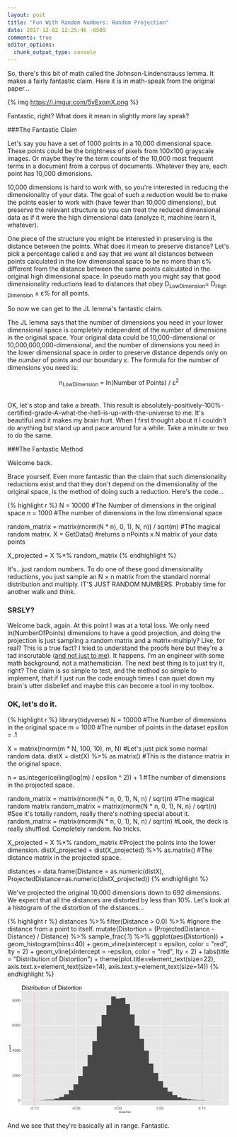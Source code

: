 ```yaml
---
layout: post
title: "Fun With Random Numbers: Random Projection"
date: 2017-12-02 12:25:46 -0500
comments: true
editor_options: 
  chunk_output_type: console
---
```




So, there's this bit of math called the Johnson-Lindenstrauss lemma. It makes a fairly fantastic claim. Here it is in math-speak from the original paper...

{% img https://i.imgur.com/5vExomX.png %}

Fantastic, right? What does it mean in slightly more lay speak?

###The Fantastic Claim

Let's say you have a set of 1000 points in a 10,000 dimensional space. These points could be the brightness of pixels from 100x100 grayscale images. Or maybe they're the term counts of the 10,000 most frequent terms in a document from a corpus of documents. Whatever they are, each point has 10,000 dimensions. 

10,000 dimensions is hard to work with, so you're interested in reducing the dimensionality of your data. The goal of such a reduction would be to make the points easier to work with (have fewer than 10,000 dimensions), but preserve the relevant structure so you can treat the reduced dimensional data as if it were the high dimensional data (analyze it, machine learn it, whatever).

One piece of the structure you might be interested in preserving is the distance between the points. What does it mean to preserve distance? Let's pick a percentage called &epsilon; and say that we want all distances between points calculated in the low dimensional space to be no more than &epsilon;% different from the distance between the same points calculated in the original high dimensional space. In pseudo math you might say that good dimensionality reductions lead to distances that obey D<sub>LowDimension</sub>= D<sub>High Dimension</sub> &plusmn; &epsilon;% for all points.

So now we can get to the JL lemma's fantastic claim.

The JL lemma says that the number of dimensions you need in your lower dimensional space is completely independent of the number of dimensions in the original space. Your original data could be 10,000-dimensional or 10,000,000,000-dimensional, and the number of dimensions you need in the lower dimensional space in order to preserve distance depends only on the *number* of points and our boundary &epsilon;. The formula for the number of dimensions you need is:

<center>
    n<sub>LowDimension</sub> = ln(Number of Points) / &epsilon;<sup>2</sup><br /><br />
</center>

OK, let's stop and take a breath. This result is absolutely-positively-100%-certified-grade-A-what-the-hell-is-up-with-the-universe to me. It's beautiful and it makes my brain hurt. When I first thought about it I couldn't do anything but stand up and pace around for a while. Take a minute or two to do the same.

###The Fantastic Method

Welcome back.

Brace yourself. Even more fantastic than the claim that such dimensionality reductions exist and that they don't depend on the dimensionality of the original space, is the method of doing such a reduction. Here's the code...

{% highlight r %}
N = 10000 #The Number of dimensions in the original space
n = 1000  #The number of dimensions in the low dimensional space

random_matrix = matrix(rnorm(N * n), 0, 1), N, n)) / sqrt(m) #The magical random matrix.
X = GetData() #returns a nPoints x N matrix of your data points

X_projected = X %*% random_matrix
{% endhighlight %}

It's...just random numbers. To do one of these good dimensionality reductions, you just sample an N &times; n matrix from the standard normal distribution and multiply. IT'S JUST RANDOM NUMBERS. Probably time for another walk and think.

### SRSLY?

Welcome back, again. At this point I was at a total loss. We only need ln(NumberOfPoints) dimensions to have a good projection, and doing the projection is just sampling a random matrix and a matrix-multiply? Like, for real? This is a true fact? I tried to understand the proofs here but they're a tad inscrutable ([and not just to me](http://blog.geomblog.org/2011/11/intuitive-argument-for-jl-lemma.html)). It happens. I'm an engineer with some math background, not a mathematician. The next best thing is to just try it, right? The claim is so simple to test, and the method so simple to implement, that if I just run the code enough times I can quiet down my brain's utter disbelief and maybe this can become a tool in my toolbox.

### OK, let's do it.


{% highlight r %}
library(tidyverse)
N = 10000 #The Number of dimensions in the original space
m = 1000  #The number of points in the dataset
epsilon = .1

X = matrix(rnorm(m * N, 100, 10), m, N) #Let's just pick some normal random data.
distX = dist(X) %>% as.matrix() #This is the distance matrix in the original space.

n = as.integer(ceiling(log(m) / epsilon ^ 2)) + 1 #The number of dimensions in the projected space.

random_matrix = matrix(rnorm(N * n, 0, 1), N, n) / sqrt(n) #The magical random matrix
random_matrix = matrix(rnorm(N * n, 0, 1), N, n) / sqrt(n) #See it's totally random, really there's nothing special about it.
random_matrix = matrix(rnorm(N * n, 0, 1), N, n) / sqrt(n) #Look, the deck is really shuffled. Completely random. No tricks.

X_projected = X %*% random_matrix #Project the points into the lower dimension.
distX_projected = dist(X_projected) %>% as.matrix() #The distance matrix in the projected space.

distances = data.frame(Distance = as.numeric(distX),
                       ProjectedDistance=as.numeric(distX_projected))
{% endhighlight %}

We've projected the original 10,000 dimensions down to 692 dimensions. We expect that all the distances are distorted by less than 10%. Let's look at a histogram of the distortion of the distances...


{% highlight r %}
distances %>%
  filter(Distance > 0.0) %>% #Ignore the distance from a point to itself.
  mutate(Distortion = (ProjectedDistance - Distance) / Distance) %>% 
  sample_frac(.1) %>%
  ggplot(aes(Distortion)) +
  geom_histogram(bins=40) + 
  geom_vline(xintercept = epsilon, color = "red", lty = 2) +
  geom_vline(xintercept = -epsilon, color = "red", lty = 2) + 
  labs(title = "Distribution of Distortion") + 
  theme(plot.title=element_text(size=22),
        axis.text.x=element_text(size=14),
        axis.text.y=element_text(size=14)) 
{% endhighlight %}

![center](/assets/2017-12-02-fun-with-random-numbers-random-projection/unnamed-chunk-1-1.png)

And we see that they're basically all in range. Fantastic.
